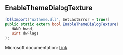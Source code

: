 ## EnableThemeDialogTexture

```csharp
[DllImport("uxtheme.dll", SetLastError = true)]
public static extern bool EnableThemeDialogTexture(
   HWND hwnd,
   uint dwFlags
);
```

Microsoft documentation: [Link](https://docs.microsoft.com/en-us/windows/win32/api/uxtheme/nf-uxtheme-enablethemedialogtexture)
